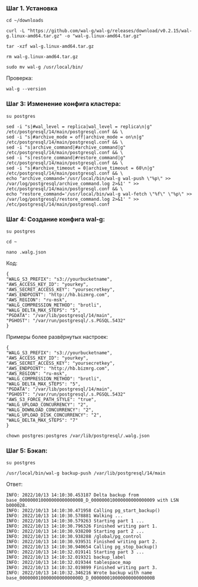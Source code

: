 ### Шаг 1. Установка

``cd ~/downloads``

```
curl -L "https://github.com/wal-g/wal-g/releases/download/v0.2.15/wal-g.linux-amd64.tar.gz" -o "wal-g.linux-amd64.tar.gz"
```

``tar -xzf wal-g.linux-amd64.tar.gz``

``rm wal-g.linux-amd64.tar.gz``

``sudo mv wal-g /usr/local/bin/``

Проверка:

``wal-g --version``

### Шаг 3: Изменение конфига кластера:

``su postgres``

```
sed -i "s|#wal_level = replica|wal_level = replica\n|g" /etc/postgresql/14/main/postgresql.conf && \
sed -i "s|#archive_mode = off|archive_mode = on\n|g" /etc/postgresql/14/main/postgresql.conf && \
sed -i "s|archive_command|#archive_command|g" /etc/postgresql/14/main/postgresql.conf && \
sed -i "s|restore_command|#restore_command|g" /etc/postgresql/14/main/postgresql.conf && \
sed -i "s|#archive_timeout = 0|archive_timeout = 60\n|g" /etc/postgresql/14/main/postgresql.conf && \
echo "archive_command='/usr/local/bin/wal-g wal-push \"%p\" >> /var/log/postgresql/archive_command.log 2>&1' " >> /etc/postgresql/14/main/postgresql.conf && \
echo "restore_command='/usr/local/bin/wal-g wal-fetch \"%f\" \"%p\" >> /var/log/postgresql/restore_command.log 2>&1' " >> /etc/postgresql/14/main/postgresql.conf
```

### Шаг 4: Создание конфига wal-g:

``su postgres``

``cd ~``

``nano .walg.json``

Код:

```
{
"WALG_S3_PREFIX": "s3://yourbucketname",
"AWS_ACCESS_KEY_ID": "yourkey",
"AWS_SECRET_ACCESS_KEY": "yoursecretkey",
"AWS_ENDPOINT": "http://hb.bizmrg.com",
"AWS_REGION": "ru-msk",
"WALG_COMPRESSION_METHOD": "brotli",
"WALG_DELTA_MAX_STEPS": "5",
"PGDATA": "/var/lib/postgresql/14/main",
"PGHOST": "/var/run/postgresql/.s.PGSQL.5432"
}
```

Примеры более развёрнутых настроек:

```
{
"WALG_S3_PREFIX": "s3://yourbucketname",
"AWS_ACCESS_KEY_ID": "yourkey",
"AWS_SECRET_ACCESS_KEY": "yoursecretkey",
"AWS_ENDPOINT": "http://hb.bizmrg.com",
"AWS_REGION": "ru-msk",
"WALG_COMPRESSION_METHOD": "brotli",
"WALG_DELTA_MAX_STEPS": "5",
"PGDATA": "/var/lib/postgresql/14/main",
"PGHOST": "/var/run/postgresql/.s.PGSQL.5432"
"AWS_S3_FORCE_PATH_STYLE": "true",
"WALG_UPLOAD_CONCURRENCY": "2",
"WALG_DOWNLOAD_CONCURRENCY": "2",
"WALG_UPLOAD_DISK_CONCURRENCY": "2",
"WALG_DELTA_MAX_STEPS": "7"
}
```

``chown postgres:postgres /var/lib/postgresql/.walg.json``

### Шаг 5: Бэкап:

``su postgres``

```
/usr/local/bin/wal-g backup-push /var/lib/postgresql/14/main
```

Ответ:

```
INFO: 2022/10/13 14:10:30.453187 Delta backup from base_00000001000000000000000B_D_000000010000000000000009 with LSN b000028. 
INFO: 2022/10/13 14:10:30.471958 Calling pg_start_backup()
INFO: 2022/10/13 14:10:30.578881 Walking ...
INFO: 2022/10/13 14:10:30.579263 Starting part 1 ...
INFO: 2022/10/13 14:10:30.796326 Finished writing part 1.
INFO: 2022/10/13 14:10:30.938200 Starting part 2 ...
INFO: 2022/10/13 14:10:30.938288 /global/pg_control
INFO: 2022/10/13 14:10:30.939531 Finished writing part 2.
INFO: 2022/10/13 14:10:30.940654 Calling pg_stop_backup()
INFO: 2022/10/13 14:10:32.019141 Starting part 3 ...
INFO: 2022/10/13 14:10:32.019321 backup_label
INFO: 2022/10/13 14:10:32.019344 tablespace_map
INFO: 2022/10/13 14:10:32.019899 Finished writing part 3.
INFO: 2022/10/13 14:10:32.346216 Wrote backup with name base_00000001000000000000000D_D_00000001000000000000000B
```
